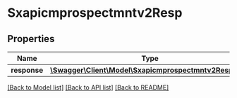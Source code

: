 # Sxapicmprospectmntv2Resp

## Properties
Name | Type | Description | Notes
------------ | ------------- | ------------- | -------------
**response** | [**\Swagger\Client\Model\Sxapicmprospectmntv2Response**](Sxapicmprospectmntv2Response.md) |  | [optional] 

[[Back to Model list]](../README.md#documentation-for-models) [[Back to API list]](../README.md#documentation-for-api-endpoints) [[Back to README]](../README.md)


